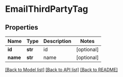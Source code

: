 # EmailThirdPartyTag

## Properties
Name | Type | Description | Notes
------------ | ------------- | ------------- | -------------
**id** | **str** | id | [optional] 
**name** | **str** | name | [optional] 

[[Back to Model list]](../README.md#documentation-for-models) [[Back to API list]](../README.md#documentation-for-api-endpoints) [[Back to README]](../README.md)


